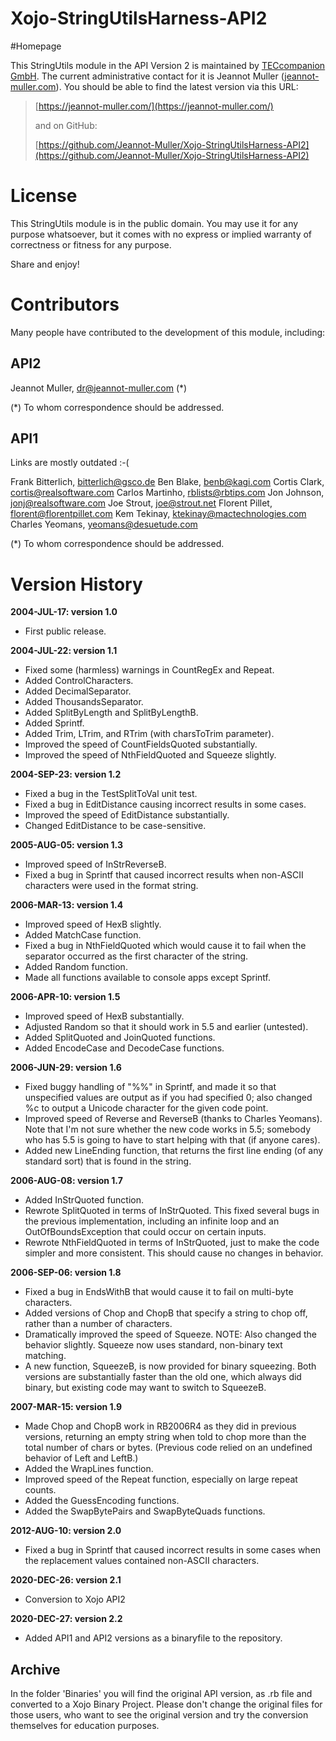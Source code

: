 # Xojo-StringUtilsHarness-API2
#Homepage

This StringUtils module in the API Version 2 is maintained by [TECcompanion GmbH](https://teccompanion.com).
The current administrative contact for it is Jeannot Muller ([jeannot-muller.com](https://jeannot-muller.com)).
You should be able to find the latest version via this URL:

> [https://jeannot-muller.com/](https://jeannot-muller.com/) 
> 
> and on GitHub: 
> 
> [https://github.com/Jeannot-Muller/Xojo-StringUtilsHarness-API2](https://github.com/Jeannot-Muller/Xojo-StringUtilsHarness-API2)

# License

This StringUtils module is in the public domain.  You may use it for any purpose
whatsoever, but it comes with no express or implied warranty of correctness or
fitness for any purpose.

Share and enjoy!

# Contributors
Many people have contributed to the development of this module, including:

## API2
Jeannot Muller, [dr@jeannot-muller.com]() (*)

(*) To whom correspondence should be addressed.

## API1
Links are mostly outdated :-(

Frank Bitterlich, bitterlich@gsco.de
Ben Blake, benb@kagi.com
Cortis Clark, cortis@realsoftware.com
Carlos Martinho, rblists@rbtips.com
Jon Johnson, jonj@realsoftware.com
Joe Strout, joe@strout.net 
Florent Pillet, florent@florentpillet.com
Kem Tekinay, ktekinay@mactechnologies.com
Charles Yeomans, yeomans@desuetude.com

(*) To whom correspondence should be addressed.

# Version History

**2004-JUL-17: version 1.0**

* First public release.

**2004-JUL-22: version 1.1**

- Fixed some (harmless) warnings in CountRegEx and Repeat.
- Added ControlCharacters.
- Added DecimalSeparator.
- Added ThousandsSeparator.
- Added SplitByLength and SplitByLengthB.
- Added Sprintf.
- Added Trim, LTrim, and RTrim (with charsToTrim parameter).
- Improved the speed of CountFieldsQuoted substantially.
- Improved the speed of NthFieldQuoted and Squeeze slightly.

**2004-SEP-23: version 1.2**

- Fixed a bug in the TestSplitToVal unit test.
- Fixed a bug in EditDistance causing incorrect results in some cases.
- Improved the speed of EditDistance substantially.
- Changed EditDistance to be case-sensitive.

**2005-AUG-05: version 1.3**

- Improved speed of InStrReverseB.
- Fixed a bug in Sprintf that caused incorrect results when non-ASCII
  characters were used in the format string.

**2006-MAR-13: version 1.4**

- Improved speed of HexB slightly.
- Added MatchCase function.
- Fixed a bug in NthFieldQuoted which would cause it to fail when 
   the separator occurred as the first character of the string.
- Added Random function.
- Made all functions available to console apps except Sprintf.

**2006-APR-10: version 1.5**

- Improved speed of HexB substantially.
- Adjusted Random so that it should work in 5.5 and earlier (untested).
- Added SplitQuoted and JoinQuoted functions.
- Added EncodeCase and DecodeCase functions.

**2006-JUN-29: version 1.6**

- Fixed buggy handling of "%%" in Sprintf, and made it so that unspecified
   values are output as if you had specified 0; also changed %c to output
   a Unicode character for the given code point.
- Improved speed of Reverse and ReverseB (thanks to Charles Yeomans).
   Note that I'm not sure whether the new code works in 5.5; somebody who
   has 5.5 is going to have to start helping with that (if anyone cares).
- Added new LineEnding function, that returns the first line ending (of
   any standard sort) that is found in the string.

**2006-AUG-08: version 1.7**

- Added InStrQuoted function.
- Rewrote SplitQuoted in terms of InStrQuoted.  This fixed several bugs
   in the previous implementation, including an infinite loop and an
   OutOfBoundsException that could occur on certain inputs.
- Rewrote NthFieldQuoted in terms of InStrQuoted, just to make the code
   simpler and more consistent.  This should cause no changes in behavior.

**2006-SEP-06: version 1.8**

- Fixed a bug in EndsWithB that would cause it to fail on multi-byte characters.
- Added versions of Chop and ChopB that specify a string to chop off, rather
   than a number of characters.
- Dramatically improved the speed of Squeeze.  NOTE: Also changed the
   behavior slightly.  Squeeze now uses standard, non-binary text matching.
- A new function, SqueezeB, is now provided for binary squeezing.  Both
   versions are substantially faster than the old one, which always did binary,
   but existing code may want to switch to SqueezeB.

**2007-MAR-15: version 1.9**

- Made Chop and ChopB work in RB2006R4 as they did in previous versions,
  returning an empty string when told to chop more than the total number
  of chars or bytes.  (Previous code relied on an undefined behavior of Left
  and LeftB.)
- Added the WrapLines function.
- Improved speed of the Repeat function, especially on large repeat counts.
- Added the GuessEncoding functions.
- Added the SwapBytePairs and SwapByteQuads functions.

**2012-AUG-10: version 2.0**

- Fixed a bug in Sprintf that caused incorrect results in some cases when the
  replacement values contained non-ASCII characters.
  
**2020-DEC-26: version 2.1**

* Conversion to Xojo API2

**2020-DEC-27: version 2.2**

- Added API1 and API2 versions as a binaryfile to the repository.

## Archive
In the folder 'Binaries' you will find the original API version, as .rb file and converted to a Xojo Binary Project. Please don't change the original files for those users, who want to see the original version and try the conversion themselves for education purposes.